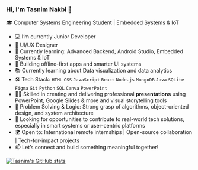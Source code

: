 ### Hi, I'm Tasnim Nakbi 👋  
🎓 Computer Systems Engineering Student | Embedded Systems & IoT

- 💻 I’m currently Junior Developer
- 🎨 UI/UX Designer
- 🌱 Currently learning: Advanced Backend, Android Studio, Embedded Systems & IoT
- 📱 Building offline-first apps and smarter UI systems 
- 📚 Currently learning about Data visualization and data analytics
- 🛠️ Tech Stack:  `HTML` `CSS` `JavaScript` `React` `Node.js` `MongoDB` `Java` `SQLite` `Figma` `Git` `Python` `SQL` `Canva` `PowerPoint` 
- 🧑‍🏫 Skilled in creating and delivering professional **presentations** using PowerPoint, Google Slides & more and visual storytelling tools
- 🧠 Problem Solving & Logic: Strong grasp of algorithms, object-oriented design, and system architecture
- 🔭 Looking for opportunities to contribute to real-world tech solutions, especially in smart systems or user-centric platforms
- 🌍 Open to: International remote internships | Open-source collaboration | Tech-for-impact projects
- 📫 Let’s connect and build something meaningful together!




[![Tasnim's GitHub stats](https://github-readme-stats.vercel.app/api?username=tasnim-904&show_icons=true&count_private=true&title_color=ff69b4&text_color=ffffff&icon_color=ffd700&bg_color=0d1117)](https://github.com/tasnim-904)



